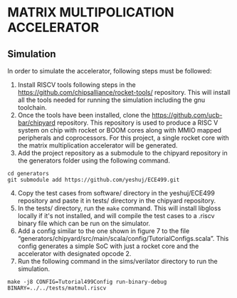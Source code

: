 # MATRIX MULTIPOLICATION ACCELERATOR

## Simulation
In order to simulate the accelerator, following steps must be followed:
1. Install RISCV tools following steps in the https://github.com/chipsalliance/rocket-tools/ repository. This will install all the tools needed for running the simulation including the gnu toolchain.
2. Once the tools have been installed, clone the https://github.com/ucb-bar/chipyard repository. This repository is used to produce a RISC V system on chip with rocket or BOOM cores along with MMIO mapped peripherals and coprocessors. For this project, a single rocket core with the matrix multiplication accelerator will be generated.
3. Add the project repository as a submodule to the chipyard repository in the generators folder using the following command.
```
cd generators
git submodule add https://github.com/yeshuj/ECE499.git
```

4. Copy the test cases from software/ directory in the yeshuj/ECE499 repository and paste it in tests/ directory in the chipyard repository.
5. In the tests/ directory, run the `make` command. This will install libgloss locally if it's not installed, and will compile the test cases to a .riscv binary file which can be run on the simulator.
6. Add a config similar to the one shown in figure 7 to the file “generators/chipyard/src/main/scala/config/TutorialConfigs.scala”. This config generates a simple SoC with just a rocket core and the accelerator with designated opcode 2.
7. Run the following command in the sims/verilator directory to run the simulation.
```
make -j8 CONFIG=Tutorial499Config run-binary-debug BINARY=../../tests/matmul.riscv
```

